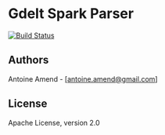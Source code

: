 # Gdelt Spark Parser

[![Build Status](https://travis-ci.org/aamend/gdelt-spark.svg?branch=master)](https://travis-ci.org/aamend/gdelt-spark) 

## Authors

Antoine Amend - [[antoine.amend@gmail.com]](antoine.amend@gmail.com)

## License

Apache License, version 2.0

